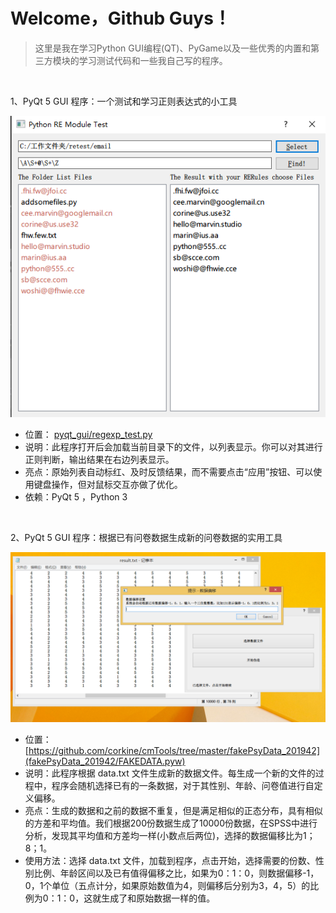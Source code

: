 # Welcome，Github Guys！

> 这里是我在学习Python GUI编程(QT)、PyGame以及一些优秀的内置和第三方模块的学习测试代码和一些我自己写的程序。

<br>

1、PyQt 5 GUI 程序：一个测试和学习正则表达式的小工具

![](media/remt.png)

- 位置： [pyqt_gui/regexp_test.py](pyqt_gui/regexp_test.py)
- 说明：此程序打开后会加载当前目录下的文件，以列表显示。你可以对其进行正则判断，输出结果在右边列表显示。
- 亮点：原始列表自动标红、及时反馈结果，而不需要点击“应用”按钮、可以使用键盘操作，但对鼠标交互亦做了优化。
- 依赖：PyQt 5 ，Python 3

<br>

2、PyQt 5 GUI 程序：根据已有问卷数据生成新的问卷数据的实用工具

![](media/fake.png)

- 位置：[https://github.com/corkine/cmTools/tree/master/fakePsyData_201942](fakePsyData_201942/FAKEDATA.pyw)
- 说明：此程序根据 data.txt 文件生成新的数据文件。每生成一个新的文件的过程中，程序会随机选择已有的一条数据，对于其性别、年龄、问卷值进行自定义偏移。
- 亮点：生成的数据和之前的数据不重复，但是满足相似的正态分布，具有相似的方差和平均值。我们根据200份数据生成了10000份数据，在SPSS中进行分析，发现其平均值和方差均一样(小数点后两位)，选择的数据偏移比为1；8；1。
- 使用方法：选择 data.txt 文件，加载到程序，点击开始，选择需要的份数、性别比例、年龄区间以及已有值得偏移之比，如果为0：1：0，则数据偏移-1，0，1个单位（五点计分，如果原始数值为4，则偏移后分别为3，4，5）的比例为0：1：0，这就生成了和原始数据一样的值。

